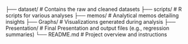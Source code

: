 ├── dataset/                 # Contains the raw and cleaned datasets
├── scripts/                 # R scripts for various analyses
├── memos/                   # Analytical memos detailing insights
├── Graphs/                  # Visualizations generated during analysis
├── Presentation/            # Final Presentation and output files (e.g., regression summaries)
└── README.md                # Project overview and instructions
